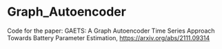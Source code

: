 # Graph_Autoencoder
Code for the paper: GAETS: A Graph Autoencoder Time Series Approach Towards Battery Parameter Estimation, https://arxiv.org/abs/2111.09314

